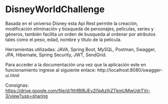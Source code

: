 # DisneyWorldChallenge
Basada en el universo Disney esta Api Rest permite la creación, modificación eliminación y búsqueda de personajes, películas, series y géneros, también facilita un orden de busqueda al ordenar por atributos tales como el peso, edad, nombre y título de la pelicula.

Herramientas utilizadas: JAVA, Spring Boot, MySQL, Postman, Swagger, JPA, Hibernate, Spring Security, JWT, SendGrid.

Para acceder a la documentación una vez que la aplicación este en funcionamiento ingrese al siguiente enlace: http://localhost:8080/swagger-ui.html

Consignas: https://drive.google.com/file/d/1thfBIBJEv2I1pAzIhZTkmUMwUdrTVr-3/view?usp=sharing
